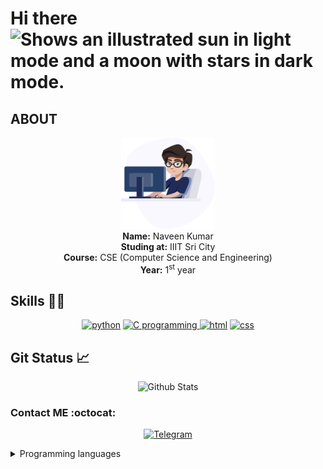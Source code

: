 <h1>Hi there <picture>
  <source media="(prefers-color-scheme: dark)" srcset="images/sleeping.png", width=50>
  <source media="(prefers-color-scheme: light)" srcset="images/Work.png" width=50>
  <img alt="Shows an illustrated sun in light mode and a moon with stars in dark mode." src="https://user-images.githubusercontent.com/25423296/163456779-a8556205-d0a5-45e2-ac17-42d089e3c3f8.png", width=25>
</picture></h1>

## ABOUT
<p align="center">
<a href=https://telegram.dog/The_proGrammerr ><img alt="404" width=150 src=./images/developer.png></a><br>
<b>Name:</b> Naveen Kumar<br>
<b>Studing at:</b> IIIT Sri City<br>
<b>Course:</b> CSE (Computer Science and Engineering)<br>
<b>Year:</b> 1<sup>st</sup> year<br>
</p>

## Skills :man_technologist:

<p align="center">
<a href=https://www.python.org><img alt=python src=./images/Python.png width=50></a>
<a href=https://www.cprogramming.com><img alt="C programming" src=./images/C_Programming.png width=40>
<a href=https://www.w3schools.com/html><img alt="html" src=./images/HTML5.png width=50></a>
<a href=https://www.w3schools.com/css/><img alt="css" src=./images/CSS.png width=36></a>
</p>

## Git Status :chart_with_upwards_trend:
<p align=center>
<img alt="Github Stats" src="https://github-readme-stats.vercel.app/api?username=naveen-kumar-l&show_icons=true&include_all_commits=true&icon_color=FFFF00&title_color=FFFF00&text_color=FFFFFF&bg_color=20,FF0000,05FCED&border_radius=50"></a>
</p>

### Contact ME :octocat:
<p align="center">
<a href=https://telegram.dog/The_proGrammerr><img alt=Telegram width=100 src=./images/Telegram.png></a>
</p>

<details><summary>Programming languages</summary>
<p align="center">

| Language | Status |
| :----: | :---: |
| python | &check; Good idea |
| C Programming | &check; Started Learning |
| HTML & CSS | &check; basic idea |
| Node js| &check; very basic idea |
| Java | &cross; No idea |

</p>
</details>
